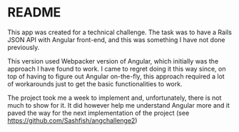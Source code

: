 # README

This app was created for a technical challenge. The task was to have a Rails JSON API with Angular front-end, and this was something I have not done previously.

This version used Webpacker version of Angular, which initially was the approach I have found to work. I came to regret doing it this way since, on top of having to figure out Angular on-the-fly, this approach required a lot of workarounds just to get the basic functionalities to work.

The project took me a week to implement and, unfortunately, there is not much to show for it. It did however help me understand Angular more and it paved the way for the next implementation of the project (see https://github.com/Sashfish/angchallenge2)
